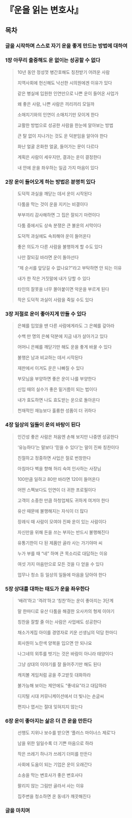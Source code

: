 # 『운을 읽는 변호사』

## 목차

### 글을 시작하며 스스로 자기 운을 좋게 만드는 방법에 대하여

### 1장 아무리 출중해도 운 없이는 성공할 수 없다

> 10년 동안 정성껏 병간호해도 칭찬받기 어려운 사람
>
> 지역사회에 헌신해도 낙선한 시의원에겐 이유가 있다
>
> 같은 병실에 입원한 인연만으로 나쁜 운이 들어온 사업가
>
> 왜 좋은 사람, 나쁜 사람은 끼리끼리 모일까
>
> 소매치기와의 인연이 소매치기만 모이게 한다
>
> 교활한 방법으로 성공한 사람을 한눈에 알아보는 방법
>
> 큰 탈 없이 지나가는 것도 운 덕분임을 알아야 한다
>
> 화난 얼굴 온화한 얼굴, 들어가는 문이 다르다
>
> 계획은 사람이 세우지만, 결과는 운이 결정한다
>
> 내 안에 운을 좌우하는 일곱 가지 마음이 있다

### 

### 2장 운이 들어오게 하는 방법은 분명히 있다

> 도덕적 과실을 깨닫는 데서 운이 시작된다
>
> 다툼을 막는 것이 운을 지키는 비결이다
>
> 부부끼리 감사해하면 그 집은 잘되기 마련이다
>
> 다툼 중에서도 상속 분쟁은 큰 불운의 서막이다
>
> 도덕적 과실에도 속죄해야 운이 들어온다
>
> 좋은 의도가 다른 사람을 불행하게 할 수도 있다
>
> 나만 잘되길 바라면 운이 돌아선다
>
> “제 순서를 앞당길 수 없나요?”라고 부탁하면 안 되는 이유
>
> 내가 한 작은 거짓말에 내가 당할 수 있다
>
> 타인의 잘못을 너무 몰아붙이면 악운을 부르게 된다
>
> 작은 도덕적 과실이 사람을 죽일 수도 있다

### 

### 3장 저절로 운이 좋아지게 만들 수 있다

> 은혜를 입었을 땐 다른 사람에게라도 그 은혜를 갚아라
>
> 수백 만 명의 은혜 덕분에 지금 내가 살아가고 있다
>
> 어머니 은혜를 깨닫기만 해도 운을 좋게 바꿀 수 있다
>
> 불행은 남과 비교하는 데서 시작된다
>
> 재판에서 이겨도 운은 나빠질 수 있다
>
> 부모님을 부양하면 좋은 운이 나를 부양한다
>
> 신입 때의 실수가 좋은 밑거름이 되는 법이다
>
> 내가 효도하면 나도 효도받는 운으로 돌아온다
>
> 천재적인 재능보다 훌륭한 성품이 더 귀하다



### 4장 일상의 일들이 운의 바탕이 된다

> 인간성 좋은 사람은 처음엔 손해 보지만 나중엔 성공한다
>
> ‘유능하다’는 말보다 ‘믿을 수 있다’는 말이 진짜 칭찬이다
>
> 친절하고 정중하면 사업은 절로 번창한다
>
> 아침마다 벽을 향해 허리 숙여 인사하는 사장님
>
> 100만큼 일하고 80만 바라면 120이 들어온다
>
> 어떤 스펙보다도 인연이 더 귀한 프로필이다
>
> 고객이 소중한 만큼 하청업체도 귀하게 여겨야 한다
>
> 유산 때문에 불행해지는 자식이 더 많다
>
> 장례식 때 사람이 모여야 진짜 운이 있는 사람이다
>
> 자신만을 위해 돈을 쓰는 부자는 반드시 불행해진다
>
> 유통기한이 다 된 제품만 골라 사는 가기야마 씨
>
> 누가 부를 때 “네” 하며 큰 목소리로 대답하는 이유
>
> 여섯 가지 마음만으로 모든 것을 다 얻을 수 있다
>
> 업무나 청소 등 일상의 일들에 마음을 담아야 한다



### 5장 상대를 대하는 태도가 운을 좌우한다

> ‘배려’하고 ‘격려’하고 ‘칭찬’하는 운이 좋아지는 3단계
>
> 말 한마디로 유산 다툼을 해결한 오사카의 형제 이야기
>
> 칭찬을 잘할 줄 아는 사람은 사업에도 성공한다
>
> 채소가게집 아이를 경영자로 키운 선생님의 덕담 한마디
>
> 회사원이 노란색 양복을 입으면 안 되나요
>
> 나그네의 외투를 벗기는 것은 바람이 아니라 태양이다
>
> 그냥 상대의 이야기를 잘 들어주기만 해도 된다
>
> 캐치볼 게임처럼 공을 주고받듯 대화하라
>
> 불가능해 보이는 제안에도 “좋네요”라고 대답하라
>
> 디지털 시대 커뮤니케이션에서 더 빛나는 손글씨
>
> 편지나 엽서는 절대 잊혀지지 않는다



### 6장 운이 좋아지는 삶은 더 큰 운을 만든다

> 선행도 지위나 보수를 받으면 ‘플러스 마이너스 제로’다
>
> 남을 위한 일일수록 더 기쁜 마음으로 하라
>
> 작은 쓰레기 하나가 쓰레기 더미를 만든다
>
> 사회에 도움이 되는 기업은 운이 오래간다
>
> 소송을 막는 변호사가 좋은 변호사다
>
> 팔리지 않는 그림만 골라서 사는 이유
>
> 집주변을 청소하면 온 동네가 깨끗해진다

### 글을 마치며




